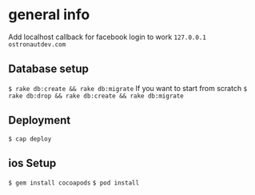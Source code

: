 # general info

Add localhost callback for facebook login to work
`127.0.0.1  ostronautdev.com`

## Database setup
`$ rake db:create && rake db:migrate`
If you want to start from scratch 
`$ rake db:drop && rake db:create && rake db:migrate`

## Deployment
`$ cap deploy`

## ios Setup
`$ gem install cocoapods`
`$ pod install`
